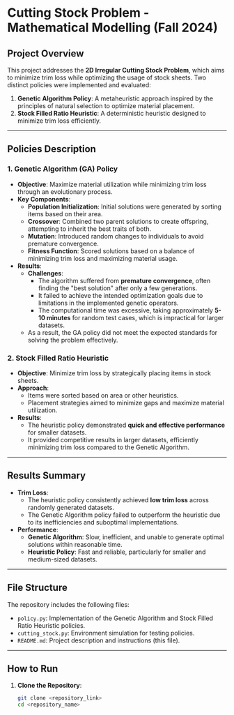 # Cutting Stock Problem - Mathematical Modelling (Fall 2024)


## Project Overview
This project addresses the **2D Irregular Cutting Stock Problem**, which aims to minimize trim loss while optimizing the usage of stock sheets. Two distinct policies were implemented and evaluated:
1. **Genetic Algorithm Policy**: A metaheuristic approach inspired by the principles of natural selection to optimize material placement.
2. **Stock Filled Ratio Heuristic**: A deterministic heuristic designed to minimize trim loss efficiently.

---

## Policies Description

### 1. Genetic Algorithm (GA) Policy
- **Objective**: Maximize material utilization while minimizing trim loss through an evolutionary process.
- **Key Components**:
  - **Population Initialization**: Initial solutions were generated by sorting items based on their area.
  - **Crossover**: Combined two parent solutions to create offspring, attempting to inherit the best traits of both.
  - **Mutation**: Introduced random changes to individuals to avoid premature convergence.
  - **Fitness Function**: Scored solutions based on a balance of minimizing trim loss and maximizing material usage.
- **Results**:
  - **Challenges**: 
    - The algorithm suffered from **premature convergence**, often finding the "best solution" after only a few generations.
    - It failed to achieve the intended optimization goals due to limitations in the implemented genetic operators.
    - The computational time was excessive, taking approximately **5-10 minutes** for random test cases, which is impractical for larger datasets.
  - As a result, the GA policy did not meet the expected standards for solving the problem effectively.

### 2. Stock Filled Ratio Heuristic
- **Objective**: Minimize trim loss by strategically placing items in stock sheets.
- **Approach**:
  - Items were sorted based on area or other heuristics.
  - Placement strategies aimed to minimize gaps and maximize material utilization.
- **Results**:
  - The heuristic policy demonstrated **quick and effective performance** for smaller datasets.
  - It provided competitive results in larger datasets, efficiently minimizing trim loss compared to the Genetic Algorithm.

---

## Results Summary
- **Trim Loss**: 
  - The heuristic policy consistently achieved **low trim loss** across randomly generated datasets.
  - The Genetic Algorithm policy failed to outperform the heuristic due to its inefficiencies and suboptimal implementations.
- **Performance**:
  - **Genetic Algorithm**: Slow, inefficient, and unable to generate optimal solutions within reasonable time.
  - **Heuristic Policy**: Fast and reliable, particularly for smaller and medium-sized datasets.

---

## File Structure
The repository includes the following files:
- `policy.py`: Implementation of the Genetic Algorithm and Stock Filled Ratio Heuristic policies.
- `cutting_stock.py`: Environment simulation for testing policies.
- `README.md`: Project description and instructions (this file).

---

## How to Run
1. **Clone the Repository**:
   ```bash
   git clone <repository_link>
   cd <repository_name>
